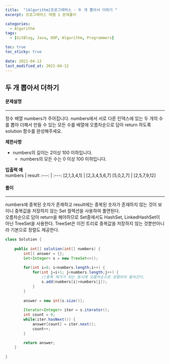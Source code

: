 ```yaml
---
title:  "[Algorithm]프로그래머스 - 두 개 뽑아서 더하기 "
excerpt: 프로그래머스 레벨 1 문제풀이

categories:
  - Algorithm
tags:
  - [GitBlog, Java, OOP, Algorithm, Programmers]

toc: true
toc_sticky: true
 
date: 2021-04-12
last_modified_at: 2021-04-12
---
```

## 두 개 뽑아서 더하기
#### 문제설명
---
정수 배열 numbers가 주어집니다. numbers에서 서로 다른 인덱스에 있는 두 개의 수를 뽑아 더해서 만들 수 있는 모든 수를 배열에 오름차순으로 담아 return 하도록 solution 함수를 완성해주세요.

**제한사항**
- numbers의 길이는 2이상 100 이하입니다.
  - numbers의 모든 수는 0 이상 100 이하입니다.
  

**입출력 예**<br>
numbers | result
:---: | :---:
[2,1,3,4,1] | [2,3,4,5,6,7]
[5,0,2,7] | [2,5,7,9,12]


#### 풀이
---
numbers에 중복된 숫자가 존재하고 result에는 중복된 숫자가 존재하지 않는 것이 보이니 중복값을 저장하지 않는 Set 컬렉션을 사용하여 풀면된다.<br>
오름차순으로 담아 return을 해야하므로 Set중에서도 HashSet, LinkedHashSet이 아닌 TreeSet을 사용한다. TreeSet은 이진 트리로 중복값을 저장하지 않는 것뿐만아니라 기본으로 정렬도 제공한다.<br>


```Java
class Solution {
    
	public int[] solution(int[] numbers) {
        int[] answer = {};
        Set<Integer> s = new TreeSet<>();
    
        for(int i=0; i<numbers.length;i++) {
        	for(int j=i+1; j<numbers.length;j++) {
                //중복 제거가 되는 동시에 오름차순으로 정렬되어 들어간다.
        		s.add(numbers[i]+numbers[j]);
        	}
        }
        
        answer = new int[s.size()];
        
        Iterator<Integer> iter = s.iterator();
        int count = 0;
        while(iter.hasNext()) {
        	answer[count] = iter.next();
        	count++;
        }

        return answer;
    }
	
}
```


